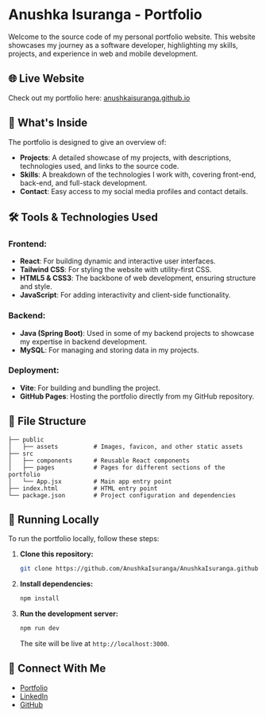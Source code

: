 # Anushka Isuranga - Portfolio

Welcome to the source code of my personal portfolio website. This website showcases my journey as a software developer, highlighting my skills, projects, and experience in web and mobile development.

## 🌐 Live Website

Check out my portfolio here: [anushkaisuranga.github.io](https://anushkaisuranga.github.io)

## 📄 What's Inside

The portfolio is designed to give an overview of:
- **Projects**: A detailed showcase of my projects, with descriptions, technologies used, and links to the source code.
- **Skills**: A breakdown of the technologies I work with, covering front-end, back-end, and full-stack development.
- **Contact**: Easy access to my social media profiles and contact details.

## 🛠 Tools & Technologies Used

### Frontend:
- **React**: For building dynamic and interactive user interfaces.
- **Tailwind CSS**: For styling the website with utility-first CSS.
- **HTML5 & CSS3**: The backbone of web development, ensuring structure and style.
- **JavaScript**: For adding interactivity and client-side functionality.

### Backend:
- **Java (Spring Boot)**: Used in some of my backend projects to showcase my expertise in backend development.
- **MySQL**: For managing and storing data in my projects.

### Deployment:
- **Vite**: For building and bundling the project.
- **GitHub Pages**: Hosting the portfolio directly from my GitHub repository.

## 📂 File Structure

```
├── public
│   ├── assets          # Images, favicon, and other static assets
├── src
│   ├── components      # Reusable React components
│   ├── pages           # Pages for different sections of the portfolio
│   └── App.jsx         # Main app entry point
├── index.html          # HTML entry point
└── package.json        # Project configuration and dependencies
```

## 🚀 Running Locally

To run the portfolio locally, follow these steps:

1. **Clone this repository:**
   ```bash
   git clone https://github.com/AnushkaIsuranga/AnushkaIsuranga.github.io.git
   ```
2. **Install dependencies:**
   ```bash
   npm install
   ```
3. **Run the development server:**
   ```bash
   npm run dev
   ```

   The site will be live at `http://localhost:3000`.

## 🔗 Connect With Me

- [Portfolio](https://anushkaisuranga.github.io)
- [LinkedIn](https://www.linkedin.com/in/anushka-isuranga/)
- [GitHub](https://github.com/AnushkaIsuranga)
